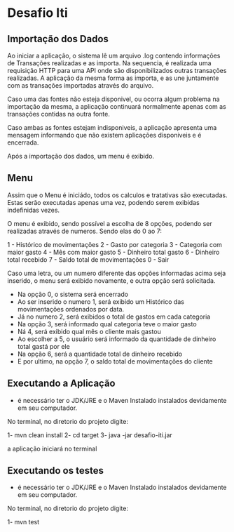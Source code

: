 ﻿# Desafio Iti

## Importação dos Dados

Ao iniciar a aplicação, o sistema lê um arquivo .log contendo informações de Transações realizadas e as importa. Na sequencia, é realizada uma requisição HTTP para uma API onde são disponibilizados outras transações realizadas. A aplicação da mesma forma as importa, e as une juntamente com as transações importadas através do arquivo.

Caso uma das fontes não esteja disponivel, ou ocorra algum problema na importação da mesma, a aplicação continuará normalmente apenas com as transações contidas na outra fonte. 

Caso ambas as fontes estejam indisponiveis, a aplicação apresenta uma mensagem informando que não existem aplicações disponiveis e é encerrada.

Após a importação dos dados, um menu é exibido.

## Menu

Assim que o Menu é iniciádo, todos os calculos e tratativas são executadas. Estas serão executadas apenas uma vez, podendo serem exibidas indefinidas vezes.

O menu é exibido, sendo possível a escolha de 8 opções, podendo ser realizadas através de numeros. Sendo elas do 0 ao 7: 

1 - Histórico de movimentações
2 - Gasto por categoria
3 - Categoria com maior gasto
4 - Mês com maior gasto
5 - Dinheiro total gasto
6 - Dinheiro total recebido
7 - Saldo total de movimentações
0 - Sair

Caso uma letra, ou um numero diferente das opções informadas acima seja inserido, o menu será exibido novamente, e outra opção será solicitada.

* Na opção 0, o sistema será encerrado
* Ao ser inserido o numero 1, será exibido um Histórico das movimentações ordenados por data.
* Já no numero 2, será exibidos o total de gastos em cada categoria
* Na opção 3, será informado qual categoria teve o maior gasto
* Ná 4, será exibido qual mês o cliente mais gastou
* Ao escolher a 5, o usuário será informado da quantidade de dinheiro total gastá por ele
* Na opção 6, será a quantidade total de dinheiro recebido
* E por ultimo, na opção 7, o saldo total de movimentações do cliente

## Executando a Aplicação

* é necessário ter o JDK/JRE e o Maven Instalado instalados devidamente em seu computador.

No terminal, no diretorio do projeto digite:

1- mvn clean install
2- cd target
3- java -jar desafio-iti.jar

a aplicação iniciará no terminal

## Executando os testes

* é necessário ter o JDK/JRE e o Maven Instalado instalados devidamente em seu computador.

No terminal, no diretorio do projeto digite:

1- mvn test
